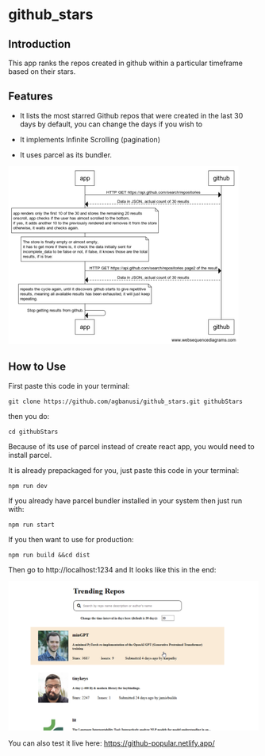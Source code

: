 
# github_stars
## Introduction
This app ranks the repos created in github within a particular timeframe based on their stars.
## Features


* It lists the most starred Github repos that were created in the last 30 days by default, you can change the days if you wish to

* It implements Infinite Scrolling (pagination)

* It uses parcel as its bundler.

![The webFrame of the App](https://github.com/agbanusi/github_stars/blob/master/src/github-repos_websequence.png)

## How to Use

First paste this code in your terminal:

```
git clone https://github.com/agbanusi/github_stars.git githubStars
```

then you do:

```
cd githubStars
```

Because of its use of parcel instead of create react app, you would need to install parcel.

It is already prepackaged for you, just paste this code in your terminal:

```
npm run dev
```

If you already have parcel bundler installed in your system then just run with:

```
npm run start
```

If you then want to use for production:

```
npm run build &&cd dist
```

Then go to http://localhost:1234 and It looks like this in the end:

![picture](https://github.com/agbanusi/github_stars/blob/master/src/2020-08-21%2001_26_42-Popular%20Github%20Repos%20App.png)

You can also test it live here: https://github-popular.netlify.app/

